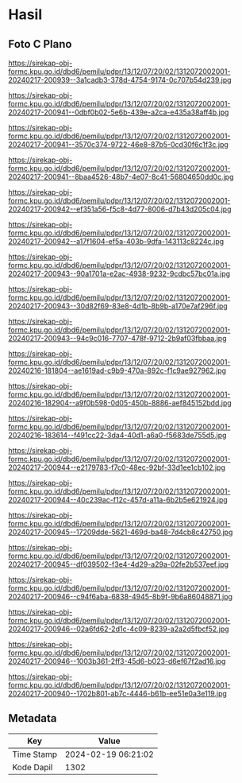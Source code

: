 # Hasil

## Foto C Plano

https://sirekap-obj-formc.kpu.go.id/dbd6/pemilu/pdpr/13/12/07/20/02/1312072002001-20240217-200939--3a1cadb3-378d-4754-9174-0c707b54d239.jpg

https://sirekap-obj-formc.kpu.go.id/dbd6/pemilu/pdpr/13/12/07/20/02/1312072002001-20240217-200941--0dbf0b02-5e6b-439e-a2ca-e435a38aff4b.jpg

https://sirekap-obj-formc.kpu.go.id/dbd6/pemilu/pdpr/13/12/07/20/02/1312072002001-20240217-200941--3570c374-9722-46e8-87b5-0cd30f6c1f3c.jpg

https://sirekap-obj-formc.kpu.go.id/dbd6/pemilu/pdpr/13/12/07/20/02/1312072002001-20240217-200941--8baa4526-48b7-4e07-8c41-56804650dd0c.jpg

https://sirekap-obj-formc.kpu.go.id/dbd6/pemilu/pdpr/13/12/07/20/02/1312072002001-20240217-200942--ef351a56-f5c8-4d77-8006-d7b43d205c04.jpg

https://sirekap-obj-formc.kpu.go.id/dbd6/pemilu/pdpr/13/12/07/20/02/1312072002001-20240217-200942--a17f1604-ef5a-403b-9dfa-143113c8224c.jpg

https://sirekap-obj-formc.kpu.go.id/dbd6/pemilu/pdpr/13/12/07/20/02/1312072002001-20240217-200943--90a1701a-e2ac-4938-9232-9cdbc57bc01a.jpg

https://sirekap-obj-formc.kpu.go.id/dbd6/pemilu/pdpr/13/12/07/20/02/1312072002001-20240217-200943--30d82f69-83e8-4d1b-8b9b-a170e7af296f.jpg

https://sirekap-obj-formc.kpu.go.id/dbd6/pemilu/pdpr/13/12/07/20/02/1312072002001-20240217-200943--94c9c016-7707-478f-9712-2b9af03fbbaa.jpg

https://sirekap-obj-formc.kpu.go.id/dbd6/pemilu/pdpr/13/12/07/20/02/1312072002001-20240216-181804--ae1619ad-c9b9-470a-892c-f1c9ae927962.jpg

https://sirekap-obj-formc.kpu.go.id/dbd6/pemilu/pdpr/13/12/07/20/02/1312072002001-20240216-182904--a9f0b598-0d05-450b-8886-aef845152bdd.jpg

https://sirekap-obj-formc.kpu.go.id/dbd6/pemilu/pdpr/13/12/07/20/02/1312072002001-20240216-183614--f491cc22-3da4-40d1-a6a0-f5683de755d5.jpg

https://sirekap-obj-formc.kpu.go.id/dbd6/pemilu/pdpr/13/12/07/20/02/1312072002001-20240217-200944--e2179783-f7c0-48ec-92bf-33d1ee1cb102.jpg

https://sirekap-obj-formc.kpu.go.id/dbd6/pemilu/pdpr/13/12/07/20/02/1312072002001-20240217-200944--40c239ac-f12c-457d-a11a-6b2b5e621924.jpg

https://sirekap-obj-formc.kpu.go.id/dbd6/pemilu/pdpr/13/12/07/20/02/1312072002001-20240217-200945--17209dde-5621-469d-ba48-7d4cb8c42750.jpg

https://sirekap-obj-formc.kpu.go.id/dbd6/pemilu/pdpr/13/12/07/20/02/1312072002001-20240217-200945--df039502-f3e4-4d29-a29a-02fe2b537eef.jpg

https://sirekap-obj-formc.kpu.go.id/dbd6/pemilu/pdpr/13/12/07/20/02/1312072002001-20240217-200946--c94f6aba-6838-4945-8b9f-9b6a86048871.jpg

https://sirekap-obj-formc.kpu.go.id/dbd6/pemilu/pdpr/13/12/07/20/02/1312072002001-20240217-200946--02a6fd62-2d1c-4c09-8239-a2a2d5fbcf52.jpg

https://sirekap-obj-formc.kpu.go.id/dbd6/pemilu/pdpr/13/12/07/20/02/1312072002001-20240217-200946--1003b361-2ff3-45d6-b023-d6ef67f2ad16.jpg

https://sirekap-obj-formc.kpu.go.id/dbd6/pemilu/pdpr/13/12/07/20/02/1312072002001-20240217-200940--1702b801-ab7c-4446-b61b-ee51e0a3e119.jpg


## Metadata

| Key        | Value               |
| ---------- | ------------------- |
| Time Stamp | 2024-02-19 06:21:02 |
| Kode Dapil | 1302                |



